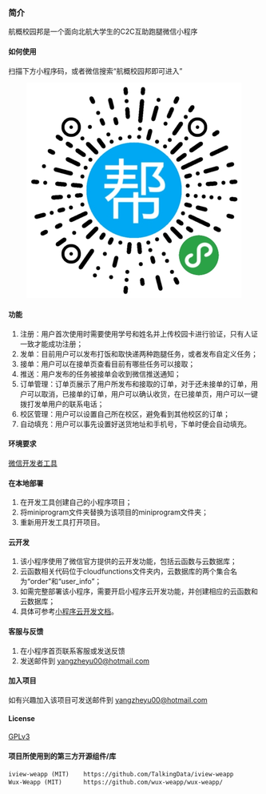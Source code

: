 ### 简介

航概校园邦是一个面向北航大学生的C2C互助跑腿微信小程序

#### 如何使用

扫描下方小程序码，或者微信搜索“航概校园邦即可进入”
<center><img src="logo/qr.jpg" /> </center>

#### 功能

1. 注册：用户首次使用时需要使用学号和姓名并上传校园卡进行验证，只有人证一致才能成功注册；
2. 发单：目前用户可以发布打饭和取快递两种跑腿任务，或者发布自定义任务；
3. 接单：用户可以在接单页查看目前有哪些任务可以接取；
4. 推送：用户发布的任务被接单会收到微信推送通知；
5. 订单管理：订单页展示了用户所发布和接取的订单，对于还未接单的订单，用户可以取消，已接单的订单，用户可以确认收货，在已接单页，用户可以一键拨打发单用户的联系电话；
6. 校区管理：用户可以设置自己所在校区，避免看到其他校区的订单；
7. 自动填充：用户可以事先设置好送货地址和手机号，下单时便会自动填充。

#### 环境要求

[微信开发者工具]

#### 在本地部署

1. 在开发工具创建自己的小程序项目；
2. 将miniprogram文件夹替换为该项目的miniprogram文件夹；
3. 重新用开发工具打开项目。

#### 云开发

1. 该小程序使用了微信官方提供的云开发功能，包括云函数与云数据库；
2. 云函数相关代码位于cloudfunctions文件夹内，云数据库的两个集合名为“order”和“user_info”；
3. 如需完整部署该小程序，需要开启小程序云开发功能，并创建相应的云函数和云数据库；
4. 具体可参考[小程序云开发文档]。

####  客服与反馈

1. 在小程序首页联系客服或发送反馈
2. 发送邮件到 yangzheyu00@hotmail.com

#### 加入项目

如有兴趣加入该项目可发送邮件到 yangzheyu00@hotmail.com

#### License

[GPLv3]

#### 项目所使用到的第三方开源组件/库

```
iview-weapp (MIT)    https://github.com/TalkingData/iview-weapp
Wux-Weapp (MIT)      https://github.com/wux-weapp/wux-weapp/          
```
[GPLv3]:        https://github.com/Fewing/buaa_takeaway/blob/master/LICENSE
[微信开发者工具]: https://developers.weixin.qq.com/miniprogram/dev/devtools/download.html
[小程序云开发文档]: https://developers.weixin.qq.com/miniprogram/dev/wxcloud/basis/getting-started.html
